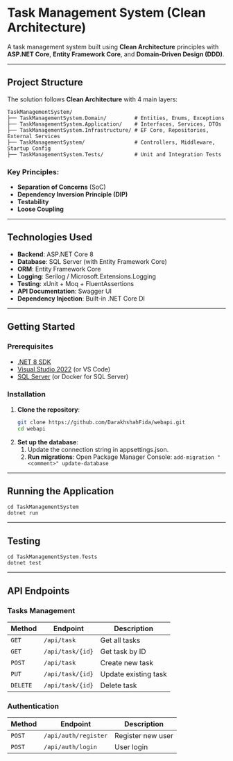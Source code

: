 # Task Management System (Clean Architecture)
A task management system built using **Clean Architecture** principles with **ASP.NET Core**, **Entity Framework Core**, and **Domain-Driven Design (DDD)**.

  ---

## Project Structure
The solution follows **Clean Architecture** with 4 main layers:

```plaintext
TaskManagementSystem/
├── TaskManagementSystem.Domain/         # Entities, Enums, Exceptions
├── TaskManagementSystem.Application/    # Interfaces, Services, DTOs
├── TaskManagementSystem.Infrastructure/ # EF Core, Repositories, External Services
├── TaskManagementSystem/                # Controllers, Middleware, Startup Config
├── TaskManagementSystem.Tests/          # Unit and Integration Tests
```



### Key Principles:
- **Separation of Concerns** (SoC)
- **Dependency Inversion Principle (DIP)**
- **Testability**
- **Loose Coupling**

---

## Technologies Used
- **Backend**: ASP.NET Core 8
- **Database**: SQL Server (with Entity Framework Core)
- **ORM**: Entity Framework Core
- **Logging**: Serilog / Microsoft.Extensions.Logging
- **Testing**: xUnit + Moq + FluentAssertions
- **API Documentation**: Swagger UI
- **Dependency Injection**: Built-in .NET Core DI

---

## Getting Started

### Prerequisites
- [.NET 8 SDK](https://dotnet.microsoft.com/download)
- [Visual Studio 2022](https://visualstudio.microsoft.com/) (or VS Code)
- [SQL Server](https://www.microsoft.com/en-us/sql-server/) (or Docker for SQL Server)

### Installation
1. **Clone the repository**:
   ```bash
   git clone https://github.com/DarakhshahFida/webapi.git
   cd webapi
   ```
2. **Set up the database**:
    1. Update the connection string in appsettings.json.
    2. **Run migrations**:
        Open Package Manager Console:
            ```
            add-migration "<comment>"
            update-database
            ```
   
---

## Running the Application
```
cd TaskManagementSystem
dotnet run
```

---

## Testing
```
cd TaskManagementSystem.Tests
dotnet test
```

---

## API Endpoints

### Tasks Management

| Method   | Endpoint             | Description          |
|----------|----------------------|----------------------|
| `GET`    | `/api/task`          | Get all tasks       |
| `GET`    | `/api/task/{id}`     | Get task by ID      |
| `POST`   | `/api/task`          | Create new task     |
| `PUT`    | `/api/task/{id}`     | Update existing task |
| `DELETE` | `/api/task/{id}`     | Delete task         |

### Authentication

| Method   | Endpoint               | Description        |
|----------|------------------------|--------------------|
| `POST`   | `/api/auth/register`   | Register new user |
| `POST`   | `/api/auth/login`      | User login        |
